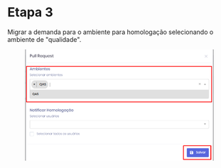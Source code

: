 # Etapa 3

Migrar a demanda para o ambiente para homologação selecionando o ambiente de "qualidade".

<figure><img src="../.gitbook/assets/image (31).png" alt=""><figcaption></figcaption></figure>
